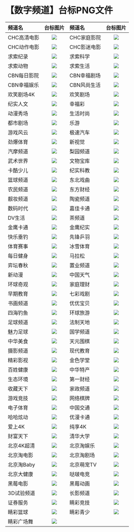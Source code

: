 # 【数字频道】台标PNG文件
|频道名|台标图片|频道名|台标图片|
|:---|:---:|:---|:---:|
|CHC高清电影|<img src="https://raw.githubusercontent.com/love599/TVlogo/main/logo/数字/CHC高清电影.png">|CHC家庭影院|<img src="https://raw.githubusercontent.com/love599/TVlogo/main/logo/数字/CHC家庭影院.png">|
|CHC动作电影|<img src="https://raw.githubusercontent.com/love599/TVlogo/main/logo/数字/CHC动作电影.png">|CHC影迷电影|<img src="https://raw.githubusercontent.com/love599/TVlogo/main/logo/数字/CHC影迷电影.png">|
|求索纪录|<img src="https://raw.githubusercontent.com/love599/TVlogo/main/logo/数字/求索纪录.png">|求索科学|<img src="https://raw.githubusercontent.com/love599/TVlogo/main/logo/数字/求索科学.png">|
|求索动物|<img src="https://raw.githubusercontent.com/love599/TVlogo/main/logo/数字/求索动物.png">|求索生活|<img src="https://raw.githubusercontent.com/love599/TVlogo/main/logo/数字/求索生活.png">|
|CBN每日影院|<img src="https://raw.githubusercontent.com/love599/TVlogo/main/logo/数字/CBN每日影院.png">|CBN幸福剧场|<img src="https://raw.githubusercontent.com/love599/TVlogo/main/logo/数字/CBN幸福剧场.png">|
|CBN幸福娱乐|<img src="https://raw.githubusercontent.com/love599/TVlogo/main/logo/数字/CBN幸福娱乐.png">|CBN风尚生活|<img src="https://raw.githubusercontent.com/love599/TVlogo/main/logo/数字/CBN风尚生活.png">|
|欢笑剧场4K|<img src="https://raw.githubusercontent.com/love599/TVlogo/main/logo/数字/欢笑剧场4K.png">|欢笑剧场|<img src="https://raw.githubusercontent.com/love599/TVlogo/main/logo/数字/欢笑剧场.png">|
|纪实人文|<img src="https://raw.githubusercontent.com/love599/TVlogo/main/logo/数字/纪实人文.png">|幸福彩|<img src="https://raw.githubusercontent.com/love599/TVlogo/main/logo/数字/幸福彩.png">|
|动漫秀场|<img src="https://raw.githubusercontent.com/love599/TVlogo/main/logo/数字/动漫秀场.png">|生活时尚|<img src="https://raw.githubusercontent.com/love599/TVlogo/main/logo/数字/生活时尚.png">|
|都市剧场|<img src="https://raw.githubusercontent.com/love599/TVlogo/main/logo/数字/都市剧场.png">|乐游|<img src="https://raw.githubusercontent.com/love599/TVlogo/main/logo/数字/乐游.png">|
|游戏风云|<img src="https://raw.githubusercontent.com/love599/TVlogo/main/logo/数字/游戏风云.png">|极速汽车|<img src="https://raw.githubusercontent.com/love599/TVlogo/main/logo/数字/极速汽车.png">|
|劲爆体育|<img src="https://raw.githubusercontent.com/love599/TVlogo/main/logo/数字/劲爆体育.png">|新视觉|<img src="https://raw.githubusercontent.com/love599/TVlogo/main/logo/数字/新视觉.png">|
|汽摩频道|<img src="https://raw.githubusercontent.com/love599/TVlogo/main/logo/数字/汽摩频道.png">|梨园频道|<img src="https://raw.githubusercontent.com/love599/TVlogo/main/logo/数字/梨园频道.png">|
|武术世界|<img src="https://raw.githubusercontent.com/love599/TVlogo/main/logo/数字/武术世界.png">|文物宝库|<img src="https://raw.githubusercontent.com/love599/TVlogo/main/logo/数字/文物宝库.png">|
|卡酷少儿|<img src="https://raw.githubusercontent.com/love599/TVlogo/main/logo/数字/卡酷少儿.png">|纪实科教|<img src="https://raw.githubusercontent.com/love599/TVlogo/main/logo/数字/纪实科教.png">|
|篮球频道|<img src="https://raw.githubusercontent.com/love599/TVlogo/main/logo/数字/篮球频道.png">|东北戏曲|<img src="https://raw.githubusercontent.com/love599/TVlogo/main/logo/数字/东北戏曲.png">|
|农民频道|<img src="https://raw.githubusercontent.com/love599/TVlogo/main/logo/数字/农民频道.png">|东方财经|<img src="https://raw.githubusercontent.com/love599/TVlogo/main/logo/数字/东方财经.png">|
|靓妆频道|<img src="https://raw.githubusercontent.com/love599/TVlogo/main/logo/数字/靓妆频道.png">|陶瓷频道|<img src="https://raw.githubusercontent.com/love599/TVlogo/main/logo/数字/陶瓷频道.png">|
|数码时代|<img src="https://raw.githubusercontent.com/love599/TVlogo/main/logo/数字/数码时代.png">|嘉佳卡通|<img src="https://raw.githubusercontent.com/love599/TVlogo/main/logo/数字/嘉佳卡通.png">|
|DV生活|<img src="https://raw.githubusercontent.com/love599/TVlogo/main/logo/数字/DV生活.png">|茶频道|<img src="https://raw.githubusercontent.com/love599/TVlogo/main/logo/数字/茶频道.png">|
|金鹰卡通|<img src="https://raw.githubusercontent.com/love599/TVlogo/main/logo/数字/金鹰卡通.png">|金鹰纪实|<img src="https://raw.githubusercontent.com/love599/TVlogo/main/logo/数字/金鹰纪实.png">|
|快乐垂钓|<img src="https://raw.githubusercontent.com/love599/TVlogo/main/logo/数字/快乐垂钓.png">|先锋乒羽|<img src="https://raw.githubusercontent.com/love599/TVlogo/main/logo/数字/先锋乒羽.png">|
|体育赛事|<img src="https://raw.githubusercontent.com/love599/TVlogo/main/logo/数字/体育赛事.png">|冰雪体育|<img src="https://raw.githubusercontent.com/love599/TVlogo/main/logo/数字/冰雪体育.png">|
|每日健身|<img src="https://raw.githubusercontent.com/love599/TVlogo/main/logo/数字/每日健身.png">|马拉松|<img src="https://raw.githubusercontent.com/love599/TVlogo/main/logo/数字/马拉松.png">|
|弈坛春秋|<img src="https://raw.githubusercontent.com/love599/TVlogo/main/logo/数字/弈坛春秋.png">|置业频道|<img src="https://raw.githubusercontent.com/love599/TVlogo/main/logo/数字/置业频道.png">|
|新动漫|<img src="https://raw.githubusercontent.com/love599/TVlogo/main/logo/数字/新动漫.png">|中国天气|<img src="https://raw.githubusercontent.com/love599/TVlogo/main/logo/数字/中国天气.png">|
|环球奇观|<img src="https://raw.githubusercontent.com/love599/TVlogo/main/logo/数字/环球奇观.png">|家庭理财|<img src="https://raw.githubusercontent.com/love599/TVlogo/main/logo/数字/家庭理财.png">|
|早期教育|<img src="https://raw.githubusercontent.com/love599/TVlogo/main/logo/数字/早期教育.png">|七彩戏剧|<img src="https://raw.githubusercontent.com/love599/TVlogo/main/logo/数字/七彩戏剧.png">|
|书画频道|<img src="https://raw.githubusercontent.com/love599/TVlogo/main/logo/数字/书画频道.png">|优优宝贝|<img src="https://raw.githubusercontent.com/love599/TVlogo/main/logo/数字/优优宝贝.png">|
|四海钓鱼|<img src="https://raw.githubusercontent.com/love599/TVlogo/main/logo/数字/四海钓鱼.png">|环球旅游|<img src="https://raw.githubusercontent.com/love599/TVlogo/main/logo/数字/环球旅游.png">|
|足球频道|<img src="https://raw.githubusercontent.com/love599/TVlogo/main/logo/数字/足球频道.png">|法制天地|<img src="https://raw.githubusercontent.com/love599/TVlogo/main/logo/数字/法制天地.png">|
|魅力足球|<img src="https://raw.githubusercontent.com/love599/TVlogo/main/logo/数字/魅力足球.png">|国学频道|<img src="https://raw.githubusercontent.com/love599/TVlogo/main/logo/数字/国学频道.png">|
|中华美食|<img src="https://raw.githubusercontent.com/love599/TVlogo/main/logo/数字/中华美食.png">|天元围棋|<img src="https://raw.githubusercontent.com/love599/TVlogo/main/logo/数字/天元围棋.png">|
|摄影频道|<img src="https://raw.githubusercontent.com/love599/TVlogo/main/logo/数字/摄影频道.png">|现代教育|<img src="https://raw.githubusercontent.com/love599/TVlogo/main/logo/数字/现代教育.png">|
|精彩影视|<img src="https://raw.githubusercontent.com/love599/TVlogo/main/logo/数字/精彩影视.png">|金色学堂|<img src="https://raw.githubusercontent.com/love599/TVlogo/main/logo/数字/金色学堂.png">|
|百姓健康|<img src="https://raw.githubusercontent.com/love599/TVlogo/main/logo/数字/百姓健康.png">|中华特产|<img src="https://raw.githubusercontent.com/love599/TVlogo/main/logo/数字/中华特产.png">|
|生态环境|<img src="https://raw.githubusercontent.com/love599/TVlogo/main/logo/数字/生态环境.png">|第一财经|<img src="https://raw.githubusercontent.com/love599/TVlogo/main/logo/数字/第一财经.png">|
|收藏天下|<img src="https://raw.githubusercontent.com/love599/TVlogo/main/logo/数字/收藏天下.png">|家政频道|<img src="https://raw.githubusercontent.com/love599/TVlogo/main/logo/数字/家政频道.png">|
|游戏竞技|<img src="https://raw.githubusercontent.com/love599/TVlogo/main/logo/数字/游戏竞技.png">|网络棋牌|<img src="https://raw.githubusercontent.com/love599/TVlogo/main/logo/数字/网络棋牌.png">|
|电子体育|<img src="https://raw.githubusercontent.com/love599/TVlogo/main/logo/数字/电子体育.png">|中国交通|<img src="https://raw.githubusercontent.com/love599/TVlogo/main/logo/数字/中国交通.png">|
|哈哈炫动|<img src="https://raw.githubusercontent.com/love599/TVlogo/main/logo/数字/哈哈炫动.png">|优漫卡通|<img src="https://raw.githubusercontent.com/love599/TVlogo/main/logo/数字/优漫卡通.png">|
|爱上4K|<img src="https://raw.githubusercontent.com/love599/TVlogo/main/logo/数字/爱上4K.png">|纯享4K|<img src="https://raw.githubusercontent.com/love599/TVlogo/main/logo/数字/纯享4K.png">|
|财富天下|<img src="https://raw.githubusercontent.com/love599/TVlogo/main/logo/数字/财富天下.png">|清华大学|<img src="https://raw.githubusercontent.com/love599/TVlogo/main/logo/数字/清华大学.png">|
|北京4K超清|<img src="https://raw.githubusercontent.com/love599/TVlogo/main/logo/数字/北京4K超清.png">|北京淘娱乐|<img src="https://raw.githubusercontent.com/love599/TVlogo/main/logo/数字/北京淘娱乐.png">|
|北京淘电影|<img src="https://raw.githubusercontent.com/love599/TVlogo/main/logo/数字/北京淘电影.png">|北京淘剧场|<img src="https://raw.githubusercontent.com/love599/TVlogo/main/logo/数字/北京淘剧场.png">|
|北京淘Baby|<img src="https://raw.githubusercontent.com/love599/TVlogo/main/logo/数字/北京淘Baby.png">|北京萌宠TV|<img src="https://raw.githubusercontent.com/love599/TVlogo/main/logo/数字/北京萌宠TV.png">|
|北京大健康|<img src="https://raw.githubusercontent.com/love599/TVlogo/main/logo/数字/北京大健康.png">|哒啵电竞|<img src="https://raw.githubusercontent.com/love599/TVlogo/main/logo/数字/哒啵电竞.png">|
|黑莓电影|<img src="https://raw.githubusercontent.com/love599/TVlogo/main/logo/数字/黑莓电影.png">|黑莓动画|<img src="https://raw.githubusercontent.com/love599/TVlogo/main/logo/数字/黑莓动画.png">|
|3D试验频道|<img src="https://raw.githubusercontent.com/love599/TVlogo/main/logo/数字/3D试验频道.png">|长影频道|<img src="https://raw.githubusercontent.com/love599/TVlogo/main/logo/数字/长影频道.png">|
|证券服务|<img src="https://raw.githubusercontent.com/love599/TVlogo/main/logo/数字/证券服务.png">|睛彩竞技|<img src="https://raw.githubusercontent.com/love599/TVlogo/main/logo/数字/睛彩竞技.png">|
|睛彩篮球|<img src="https://raw.githubusercontent.com/love599/TVlogo/main/logo/数字/睛彩篮球.png">|睛彩青少|<img src="https://raw.githubusercontent.com/love599/TVlogo/main/logo/数字/睛彩青少.png">|
|睛彩广场舞|<img src="https://raw.githubusercontent.com/love599/TVlogo/main/logo/数字/睛彩广场舞.png">|





